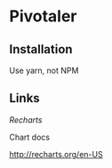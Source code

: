 # Pivotaler

## Installation

Use yarn, not NPM


## Links

*Recharts*

Chart docs

http://recharts.org/en-US

